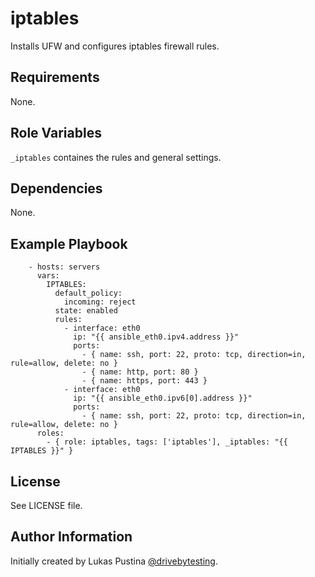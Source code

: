 iptables
========

Installs UFW and configures iptables firewall rules.

Requirements
------------

None.

Role Variables
--------------

`_iptables` containes the rules and general settings.

Dependencies
------------

None.

Example Playbook
----------------

```
    - hosts: servers
      vars:
        IPTABLES:
          default_policy:
            incoming: reject
          state: enabled
          rules:
            - interface: eth0
              ip: "{{ ansible_eth0.ipv4.address }}"
              ports:
                - { name: ssh, port: 22, proto: tcp, direction=in, rule=allow, delete: no }
                - { name: http, port: 80 }
                - { name: https, port: 443 }
            - interface: eth0
              ip: "{{ ansible_eth0.ipv6[0].address }}"
              ports:
                - { name: ssh, port: 22, proto: tcp, direction=in, rule=allow, delete: no }
      roles:
        - { role: iptables, tags: ['iptables'], _iptables: "{{ IPTABLES }}" }
```

License
-------

See LICENSE file.

Author Information
------------------

Initially created by Lukas Pustina [@drivebytesting](https://twitter.com/drivebytesting).

